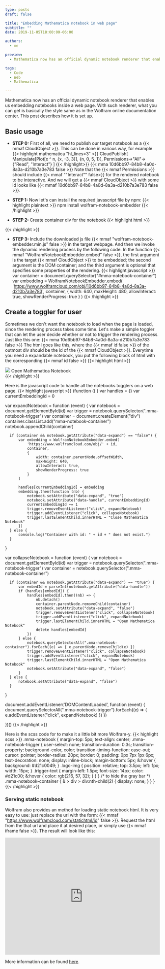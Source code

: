 ```yaml
---
type: posts
draft: false

title: "Embedding Mathematica notebook in web page"
subtitle: ""
date: 2019-11-05T18:00:00-06:00

authors:
  - me

preview:
  - Mathematica now has an official dynamic notebook renderer that enables us embedding notebooks inside a web page. This post describes how to use it.

tags:
  - Code
  - Web
  - Mathematica

---
```

Mathematica now has an official dynamic notebook renderer that enables us embedding notebooks inside a web page. With such renderer, what you can get is basically the style same as in the Wolfram online documentation center. This post describes how it is set up.

## Basic usage
* **STEP 0:** First of all, we need to publish our target notebook as a {{< mmaf CloudObject >}}. This can be done in various way, for example
{{< highlight mathematica "hl_lines=3" >}}
CloudPublish[
  Manipulate[Plot[x ^ n, {x, -3, 3}], {n, 0, 5, 1}],
  Permissions->"All"->{"Read", "Interact"}
]
{{< /highlight>}}
{{< mma 10d6bb97-84b8-4a0d-8a3a-d210b7a3e783 false >}}
Note that the {{< mmaf Permissions >}} should include {{< mmaf "\"Interact\"" false>}} for the rendered notebook to be interactive.
And we will get a {{< mmaf CloudObject >}} with some id looks like {{< mmaf 10d6bb97-84b8-4a0d-8a3a-d210b7a3e783 false >}}. 

* **STEP 1:** Now let's can install the required javascript file by npm:
{{< highlight plaintext >}}
npm install wolfram-notebook-embedder
{{< /highlight >}}

* **STEP 2:** Create container div for the notebook
{{< highlight html >}}
<div id="mma-notebook-container"></div>
{{< /highlight >}}

* **STEP 3:** Include the downloaded js file {{< mmaf "wolfram-notebook-embedder.min.js" false >}} in the target webpage.
And then we invoke the dynamic rendering process by the following code. In the function {{< mmaf "WolframNotebookEmbedder.embed" false >}}, the first argument is the target {{< mmaf CloudObject >}} to be embedded; the second argument is the DOM container; and the third argument is optional that specifies some properties of the rendering.
{{< highlight javascript >}}
var container = document.querySelector("#mma-notebook-container")
var embedding = WolframNotebookEmbedder.embed(
                'https://www.wolframcloud.com/obj/10d6bb97-84b8-4a0d-8a3a-d210b7a3e783',
                container,
                {
                    width: 640,
                    maxHeight: 480,
                    allowInteract: true,
                    showRenderProgress: true
                }
            )
{{< /highlight >}}

## Create a toggler for user
Sometimes we don't want the notebook to load when the page is loaded, since the rendering process takes some time.
Let's make a simple toggler that can let the user decide whether or not to trigger the rendering process. Just like this one:
{{< mma 10d6bb97-84b8-4a0d-8a3a-d210b7a3e783 false >}}
The html goes like this, where the {{< mmaf id false >}} of the outmost div should be the id of the {{< mmaf CloudObject >}}.
Everytime you need a expandable notebook, you put the following block of html with the corresponding {{< mmaf id false >}}
{{< highlight html >}}
<div class="mma-notebook" id="some-id" data-expand=false>
  <div class="mma-notebook-trigger">
    <img class="logo-img" src="/mma-logo.png">
      <span class="trigger-text mma">
        Open Mathematica Notebook
      </span>
  </div>
</div>
{{< /highlight >}}

Here is the javascript code to handle all the notebooks togglers on a web page.
{{< highlight javascript >}}
(function () {
  var handles = {}
  var currentEmbeddingId = 0

  var expandNotebook = function (event) {
      var notebook = document.getElementById(id)
      var trigger = notebook.querySelector(".mma-notebook-trigger")
      var container = document.createElement("div")
      container.classList.add("mma-notebook-container")
      notebook.appendChild(container)

      if (container && notebook.getAttribute("data-expand") == "false") {
          var embedding = WolframNotebookEmbedder.embed(
              'https://www.wolframcloud.com/obj/' + id,
              container,
              {
                  width: container.parentNode.offsetWidth,
                  maxHeight: 640,
                  allowInteract: true,
                  showRenderProgress: true
              }
          )

          handles[currentEmbeddingId] = embedding
          embedding.then(function (nb) {
              notebook.setAttribute("data-expand", "true")
              notebook.setAttribute("data-handle", currentEmbeddingId)
              currentEmbeddingId += 1
              trigger.removeEventListener("click", expandNotebook)
              trigger.addEventListener("click", collapseNotebook)
              trigger.lastElementChild.innerHTML = "Close Mathematica Notebook"
          })
      } else {
          console.log("Container with id: " + id + " does not exist.")
      }
  }

  var collapseNotebook = function (event) {
      var notebook = document.getElementById(id)
      var trigger = notebook.querySelector(".mma-notebook-trigger")
      var container = notebook.querySelector(".mma-notebook-container")

      if (container && notebook.getAttribute("data-expand") == "true") {
          var embedId = parseInt(notebook.getAttribute("data-handle"))
          if (handles[embedId]) {
              handles[embedId].then((nb) => {
                  nb.detach()
                  container.parentNode.removeChild(container)
                  notebook.setAttribute("data-expand", "false")
                  trigger.removeEventListener("click", collapseNotebook)
                  trigger.addEventListener("click", expandNotebook)
                  trigger.lastElementChild.innerHTML = "Open Mathematica Notebook"
                  delete handles[embedId]
              })
          } else {
              notebook.querySelectorAll(".mma-notebook-container").forEach((e) => { e.parentNode.removeChild(e) })
              trigger.removeEventListener("click", collapseNotebook)
              trigger.addEventListener("click", expandNotebook)
              trigger.lastElementChild.innerHTML = "Open Mathematica Notebook"
              notebook.setAttribute("data-expand", "false")
          }
      } else {
          notebook.setAttribute("data-expand", "false")
      }
  }

  document.addEventListener('DOMContentLoaded', function (event) {
      document.querySelectorAll(".mma-notebook-trigger").forEach((e) => {
        e.addEventListener("click", expandNotebook)
      })
  })

})()
{{< /highlight >}}

Here is the scss code for to make it a little bit more Wolfram-y.
{{< highlight scss >}}
.mma-notebook {
  margin-top: 5px;
  text-align: center;
  .mma-notebook-trigger {
    user-select: none;
    transition-duration: 0.3s;
    transition-property: background-color, color;
    transition-timing-function: ease-out;
    cursor: pointer;
    border-radius: 20px;
    border: 0;
    padding: 0px 7px 1px 6px;
    text-decoration: none;
    display: inline-block;
    margin-bottom: 5px;
    &:hover {
      background: #d21c0049;
    }
    .logo-img {
      position: relative;
      top: 3.5px;
      left: 1px;
      width: 15px;
    }
    .trigger-text {
      margin-left: 1.5px;
      font-size: 14px;
      color: #d21c00;
      &:hover {
        color: rgb(216, 57, 32);
      }
    }
  }
  /* to hide the gray bar */
  .mma-notebook-container {
    & > div > div:nth-child(2) {
      display: none;
    }
  }
}
{{< /highlight >}}

### Serving static notebook
Wolfram also provides an method for loading static notebook html. It is very easy to use: just replace the url with the form: {{< mmaf "https://www.wolframcloud.com/statichtml/id" false >}}. Request the html from the that url and place it at desired place, or simply use {{< mmaf iframe false >}}. The result will look like this:

<iframe style="display:block" src="https://www.wolframcloud.com/statichtml/10d6bb97-84b8-4a0d-8a3a-d210b7a3e783" width="100%" height="380px" frameBorder="0"></iframe>

More information can be found [here](https://reference.wolfram.com/language/WolframNotebookEmbedder/docs/ServerSideRendering/).


